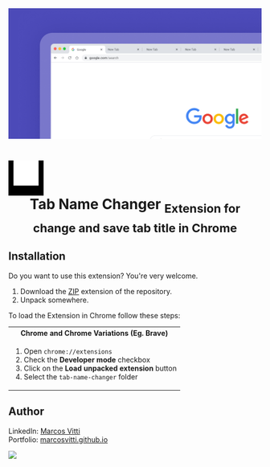 <div align='center'>
    <img src="assets/banner.jpg" />
</div>

<h1 align='center'>
    <div style="width:70px; height:70px; background-color:#000;"><img src="assets/icon.png" /></div> Tab Name Changer <sub>Extension for change and save tab title in Chrome</sub>
</h1>

## Installation

Do you want to use this extension? You're very welcome.

1.  Download the [ZIP](https://github.com/marcosvitti/tab-name-changer/extension/master.zip) extension of the repository.
2.  Unpack somewhere.

To load the Extension in Chrome follow these steps:

<table>
    <tr>
        <th>Chrome and Chrome Variations (Eg. Brave)</th>
    </tr>
    <tr>
        <td>
            <ol>
                <li>Open <code>chrome://extensions</code>
                <li>Check the <strong>Developer mode</strong> checkbox
                <li>Click on the <strong>Load unpacked extension</strong> button
                <li>Select the <code>tab-name-changer</code> folder
            </ol>
        </td>
    </tr>
</table>

## Author

LinkedIn: [Marcos Vitti](https://www.linkedin.com/in/marcos-vitti-31529a17a/)<br>
Portfolio: [marcosvitti.github.io](https://marcosvitti.github.io/)<br>

<a href="https://github.com/marcosvitti" ><img src="https://github.com/marcosvitti.png?size=200" height="100" /></a>

